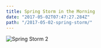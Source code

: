 ```yaml
---
title: Spring Storm in the Morning
date: "2017-05-02T07:47:27.284Z"
path: "/2017-05-02-spring-storm/"
---
```


![Spring Storm 2](/2017-05-02-spring-storm/animation-2017-05-02_07-51-33.gif)
